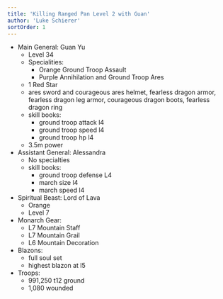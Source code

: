 ```yaml
---
title: 'Killing Ranged Pan Level 2 with Guan'
author: 'Luke Schierer'
sortOrder: 1
---
```


- Main General: Guan Yu
  - Level 34
  - Specialities:
    - Orange Ground Troop Assault
    - Purple Annihilation and Ground Troop Ares
  - 1 Red Star
  - ares sword and courageous ares helmet, fearless dragon armor, fearless dragon leg armor, courageous dragon boots, fearless dragon ring
  - skill books:
    - ground troop attack l4
    - ground troop speed l4
    - ground troop hp l4
  - 3.5m power
- Assistant General: Alessandra
  - No specialties
  - skill books:
    - ground troop defense L4
    - march size l4
    - march speed l4
- Spiritual Beast: Lord of Lava
  - Orange
  - Level 7
- Monarch Gear:
  - L7 Mountain Staff
  - L7 Mountain Grail
  - L6 Mountain Decoration
- Blazons:
  - full soul set
  - highest blazon at l5
- Troops:
  - 991,250 t12 ground
  - 1,080 wounded
